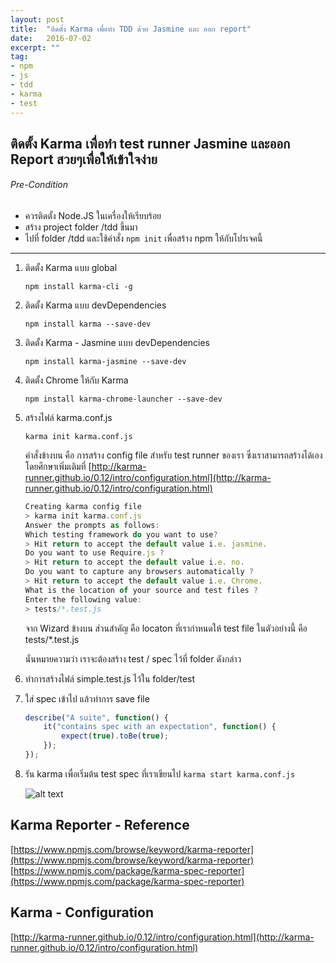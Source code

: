 ```yaml
---
layout: post
title:  "ติดตั้ง Karma เพื่อทำ TDD ด้วย Jasmine และ ออก report"
date:   2016-07-02
excerpt: ""
tag:
- npm
- js
- tdd
- karma
- test
---
```


## ติดตั้ง Karma เพื่อทำ test runner Jasmine และออก Report สวยๆเพื่อให้เข้าใจง่าย

###### Pre-Condition
* ควรติดตั้ง Node.JS ในเครื่องให้เรียบร้อย
* สร้าง project folder /tdd ขึ้นมา
* ไปที่ folder /tdd และใช้คำสั่ง `npm init` เพื่อสร้าง npm ให้กับโปรเจคนี้

---

1. ติดตั้ง Karma แบบ global

	`npm install karma-cli -g`

2. ติดตั้ง Karma แบบ devDependencies

	`npm install karma --save-dev`

3. ติดตั้ง Karma - Jasmine แบบ devDependencies

	`npm install karma-jasmine --save-dev`

4. ติดตั้ง Chrome ให้กับ Karma

	`npm install karma-chrome-launcher --save-dev`

5. สร้างไฟล์ karma.conf.js

	`karma init karma.conf.js`

	คำสั่งข้างบน คือ การสร้าง config file สำหรับ test runner ของเรา ซึ่งเราสามารถสร้างได้เอง โดยศึกษาเพิ่มเติมที่ [http://karma-runner.github.io/0.12/intro/configuration.html](http://karma-runner.github.io/0.12/intro/configuration.html)

	``` javascript
	Creating karma config file
	> karma init karma.conf.js
	Answer the prompts as follows:
	Which testing framework do you want to use?
	> Hit return to accept the default value i.e. jasmine.
	Do you want to use Require.js ?
	> Hit return to accept the default value i.e. no.
	Do you want to capture any browsers automatically ?
	> Hit return to accept the default value i.e. Chrome.
	What is the location of your source and test files ?
	Enter the following value:
	> tests/*.test.js
	```

	จาก Wizard ข้างบน ส่วนสำคัญ คือ locaton ที่เรากำหนดให้ test file ในตัวอย่างนี้ คือ tests/*.test.js

	นั่นหมายความว่า เราจะต้องสร้าง test / spec ไว้ที่ folder ดังกล่าว

6. ทำการสร้างไฟล์ simple.test.js ไว้ใน folder/test
7. ใส่ spec เข้าไป แล้วทำการ save file

	``` javascript
	describe("A suite", function() {
	    it("contains spec with an expectation", function() {
	        expect(true).toBe(true);
	    });
	});
	```

8. รัน karma เพื่อเริ่มต้น test spec ที่เราเขียนไป
`karma start karma.conf.js`

	![alt text](https://raw.githubusercontent.com/iamgoangle/iamgoangle.github.com/master/images/_posts/2016-07-02%2021_32_01-Command%20Prompt%20-%20karma%20%20start%20karma.conf.js.png "result run karma")

## Karma Reporter - Reference
[https://www.npmjs.com/browse/keyword/karma-reporter](https://www.npmjs.com/browse/keyword/karma-reporter)
[https://www.npmjs.com/package/karma-spec-reporter](https://www.npmjs.com/package/karma-spec-reporter)

## Karma - Configuration
[http://karma-runner.github.io/0.12/intro/configuration.html](http://karma-runner.github.io/0.12/intro/configuration.html)
